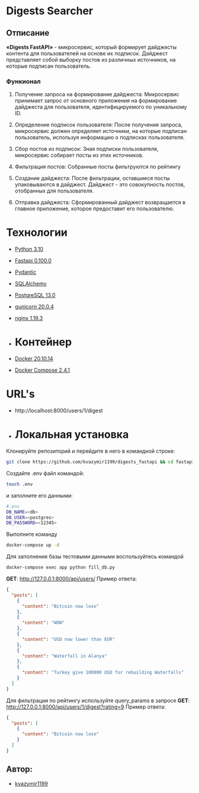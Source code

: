 # Digests Searcher

## Отписание

**«Digests FastAPI»** - микросервис, который формирует дайджесты контента
для пользователей на основе их подписок. Дайджест представляет собой выборку
постов из различных источников, на которые подписан пользователь.

### Функионал

1. Получение запроса на формирование дайджеста: Микросервис принимаeт запрос от
   основного приложения на формирование дайджеста для
   пользователя, идентифицируемого по уникальному ID.

2. Определение подписок пользователя: После получения запроса, микросервис
   должен определяет источники, на которые подписан пользователь, используя
   информацию о подписках пользователя.

3. Сбор постов из подписок: Зная подписки пользователя, микросервис
   собираeт посты из этих источников.

4. Фильтрация постов: Собранные посты фильтруются по рейтингу

5. Создание дайджеста: После фильтрации, оставшиеся посты упаковываются в
   дайджест. Дайджест - это совокупность постов, отобранных для пользователя.

6. Отправка дайджеста: Сформированный дайджест возвращается в главное
   приложение, которое предоставит его пользователю.

# Технологии

- [Python 3.10](https://www.python.org/downloads/release/python-388/)
- [Fastapi 0.100.0](https://fastapi.tiangolo.com/)
- [Pydantic](https://docs.pydantic.dev/latest/)
- [SQLAlchemy](https://www.sqlalchemy.org/)
- [PostgreSQL 13.0](https://www.postgresql.org/download/)
- [gunicorn 20.0.4](https://pypi.org/project/gunicorn/)
- [nginx 1.19.3](https://nginx.org/ru/download.html)
- # Контейнер

- [Docker 20.10.14](https://www.docker.com/)
- [Docker Compose 2.4.1](https://docs.docker.com/compose/)

# URL's

- http://localhost:8000/users/1/digest
- # Локальная установка

Клонируйте репозиторий и перейдите в него в командной строке:

```sh
git clone https://github.com/kvazymir1199/digests_fastapi && cd fastapi-postgres
```

Создайте .env файл командой:

```sh
touch .env
```

и заполните его данными:

```sh
#.env
DB_NAME=<db>
DB_USER=<postgres>
DB_PASSWORD=<12345>
```

Выполните команду

```sh
docker-compose up -d
```

Для заполнения базы тестовыми данными воспользуйтесь командой

```sh
docker-compose exec app python fill_db.py
```

**GET**: http://127.0.0.1:8000/api/users/
Пример ответа:

```json
{
  "posts": [
    {
      "content": "Bitcoin now lose"
    },
    {
      "content": "WOW"
    },
    {
      "content": "USD now lower than EUR"
    },
    {
      "content": "Waterfall in Alanya"
    },
    {
      "content": "Turkey give 100000 USD for rebuilding Waterfalls"
    }
  ]
}
```

Для фильтрации по рейтингу используйте query_params в запросе
**GET**: http://127.0.0.1:8000/api/users/1/digest?rating=9
Пример ответа:

```json
{
  "posts": [
    {
      "content": "Bitcoin now lose"
    }
  ]
}
```

## Автор:

* [kvazymir1199](https://github.com/kvazymir1199)